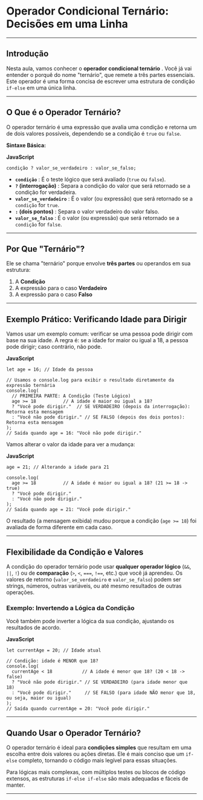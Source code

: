 
# Operador Condicional Ternário: Decisões em uma Linha

---

## Introdução

Nesta aula, vamos conhecer o  **operador condicional ternário** . Você já vai entender o porquê do nome "ternário", que remete a três partes essenciais. Este operador é uma forma concisa de escrever uma estrutura de condição `if-else` em uma única linha.

---

## O Que é o Operador Ternário?

O operador ternário é uma expressão que avalia uma condição e retorna um de dois valores possíveis, dependendo se a condição é `true` ou `false`.

**Sintaxe Básica:**

**JavaScript**

```
condição ? valor_se_verdadeiro : valor_se_falso;
```

* **`condição`** : É o teste lógico que será avaliado (`true` ou `false`).
* **`?` (interrogação)** : Separa a condição do valor que será retornado se a condição for verdadeira.
* **`valor_se_verdadeiro`** : É o valor (ou expressão) que será retornado se a `condição` for `true`.
* **`:` (dois pontos)** : Separa o valor verdadeiro do valor falso.
* **`valor_se_falso`** : É o valor (ou expressão) que será retornado se a `condição` for `false`.

---

## Por Que "Ternário"?

Ele se chama "ternário" porque envolve **três partes** ou operandos em sua estrutura:

1. A **Condição**
2. A expressão para o caso **Verdadeiro**
3. A expressão para o caso **Falso**

---

## Exemplo Prático: Verificando Idade para Dirigir

Vamos usar um exemplo comum: verificar se uma pessoa pode dirigir com base na sua idade. A regra é: se a idade for maior ou igual a 18, a pessoa pode dirigir; caso contrário, não pode.

**JavaScript**

```
let age = 16; // Idade da pessoa

// Usamos o console.log para exibir o resultado diretamente da expressão ternária
console.log(
  // PRIMEIRA PARTE: A Condição (Teste Lógico)
  age >= 18          // A idade é maior ou igual a 18?
  ? "Você pode dirigir."  // SE VERDADEIRO (depois da interrogação): Retorna esta mensagem
  : "Você não pode dirigir." // SE FALSO (depois dos dois pontos): Retorna esta mensagem
);
// Saída quando age = 16: "Você não pode dirigir."
```

Vamos alterar o valor da idade para ver a mudança:

**JavaScript**

```
age = 21; // Alterando a idade para 21

console.log(
  age >= 18          // A idade é maior ou igual a 18? (21 >= 18 -> true)
  ? "Você pode dirigir."
  : "Você não pode dirigir."
);
// Saída quando age = 21: "Você pode dirigir."
```

O resultado (a mensagem exibida) mudou porque a condição (`age >= 18`) foi avaliada de forma diferente em cada caso.

---

## Flexibilidade da Condição e Valores

A condição do operador ternário pode usar **qualquer operador lógico** (`&&`, `||`, `!`) ou de **comparação** (`>`, `<`, `===`, `!==`, etc.) que você já aprendeu. Os valores de retorno (`valor_se_verdadeiro` e `valor_se_falso`) podem ser strings, números, outras variáveis, ou até mesmo resultados de outras operações.

### Exemplo: Invertendo a Lógica da Condição

Você também pode inverter a lógica da sua condição, ajustando os resultados de acordo.

**JavaScript**

```
let currentAge = 20; // Idade atual

// Condição: idade é MENOR que 18?
console.log(
  currentAge < 18           // A idade é menor que 18? (20 < 18 -> false)
  ? "Você não pode dirigir." // SE VERDADEIRO (para idade menor que 18)
  : "Você pode dirigir."     // SE FALSO (para idade NÃO menor que 18, ou seja, maior ou igual)
);
// Saída quando currentAge = 20: "Você pode dirigir."
```

---

## Quando Usar o Operador Ternário?

O operador ternário é ideal para **condições simples** que resultam em uma escolha entre dois valores ou ações diretas. Ele é mais conciso que um `if-else` completo, tornando o código mais legível para essas situações.

Para lógicas mais complexas, com múltiplos testes ou blocos de código extensos, as estruturas `if-else if-else` são mais adequadas e fáceis de manter.

---
